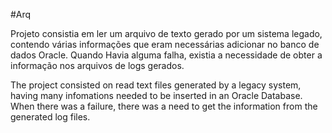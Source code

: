 #Arq


Projeto consistia em ler um arquivo de texto gerado por um sistema legado, contendo várias informações que eram necessárias 
adicionar no banco de dados Oracle.
Quando Havia alguma falha, existia a necessidade de obter a informação nos arquivos de logs gerados.


The project consisted on read text files generated by a legacy system, having many infomations 
needed to be inserted in an Oracle Database.
When there was a failure, there was a need to get the information from the generated log files.
